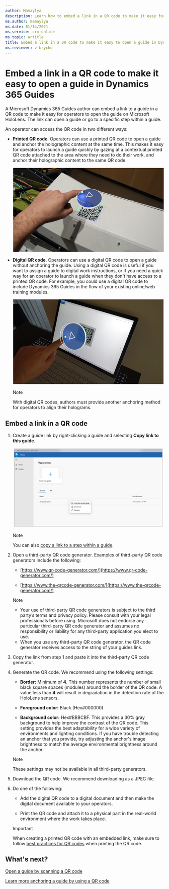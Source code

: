 ```yaml
---
author: Mamaylya
description: Learn how to embed a link in a QR code to make it easy for an operator to open a guide in Dynamics 365 Guides.
ms.author: mamaylya
ms.date: 01/14/2021
ms.service: crm-online
ms.topic: article
title: Embed a link in a QR code to make it easy to open a guide in Dynamics 365 Guides
ms.reviewer: v-brycho
---
```


# Embed a link in a QR code to make it easy to open a guide in Dynamics 365 Guides

A Microsoft Dynamics 365 Guides author can embed a link to a guide in a QR code to make it easy for operators to open the guide on Microsoft HoloLens. The link can open a guide or 
go to a specific step within a guide.

An operator can access the QR code in two different ways:

- **Printed QR code**. Operators can use a printed QR code to open a guide and anchor the holographic content at the same time. This makes it easy for operators to 
launch a guide quickly by gazing at a contextual printed QR code attached to the area where they need to do their work, and anchor their holographic content 
to the same QR code.

    ![Example of printed QR code](media/embed-qr-code-printed.PNG "Example of printed QR code")
    
- **Digital QR code**. Operators can use a digital QR code to open a guide without anchoring the guide. Using a digital QR code is useful if you want to assign a guide to digital work instructions, or if you need a quick way for an operator to launch a guide when they don't have access to a printed QR code. For example, you could use a digital QR code to include Dynamics 365 Guides in the flow of your existing online/web training modules.

    ![Example of digital QR code](media/embed-qr-code-digital.PNG "Example of digital QR code")

    > [!NOTE]
    > With digital QR codes, authors must provide another anchoring method for operators to align their holograms.      

## Embed a link in a QR code

1. Create a guide link by right-clicking a guide and selecting **Copy link to this guide**.

    ![Example QR code generator](media/embed-qr-code-link-copy-link.PNG "Example QR code generator")
    
    > [!NOTE] 
    > You can also [copy a link to a step within a guide](pc-app-copy-link-guide-step.md).

2. Open a third-party QR code generator. Examples of third-party QR code generators include the following:
    
    - [https://www.qr-code-generator.com/](https://www.qr-code-generator.com/)
    
    - [https://www.the-qrcode-generator.com/](https://www.the-qrcode-generator.com/)
 
    > [!NOTE]
    > - Your use of third-party QR code generators is subject to the third party’s terms and privacy policy. Please consult with your legal professionals before using. Microsoft does not endorse any particular third-party QR code generator and assumes no responsibility or liability for any third-party application you elect to use.
    > - When you use any third-party QR code generator, the QR code generator receives access to the string of your guides link.
    
3. Copy the link from step 1 and paste it into the third-party QR code generator.

4. Generate the QR code. We recommend using the following settings:

    - **Border:** Minimum of **4**. This number represents the number of small black square spaces (modules) around the border of the QR code. A value less than **4** will result in degradation in the detection rate of the HoloLens sensors.
    
    - **Foreground color:** Black (Hex#000000)
    
    - **Background color:** Hex#BBBCBF. This provides a 30% gray background to help improve the contrast of the QR code. This setting provides the best adaptability for a wide variety of environments and lighting conditions. If you have trouble detecting an anchor that you provide, try adjusting the anchor's image brightness to match the average environmental brightness around the anchor. 
    
    > [!NOTE]
    > These settings may not be available in all third-party generators.

5. Download the QR code. We recommend downloading as a JPEG file.

6. Do one of the following:

    - Add the digital QR code to a digital document and then make the digital document available to your operators.
    
    - Print the QR code and attach it to a physical part in the real-world environment where the work takes place.
    
    > [!IMPORTANT]
    > When creating a printed QR code with an embedded link, make sure to follow [best practices for QR codes](pc-app-anchor-qr-code.md#best-practices-for-qr-code-anchors) when printing the QR code.
    
## What's next?

[Open a guide by scanning a QR code](operator-open-guide-qr-code.md)

[Learn more anchoring a guide by using a QR code](pc-app-anchor-qr-code.md)
